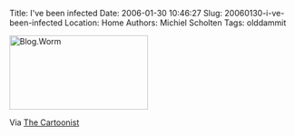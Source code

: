 Title: I've been infected
Date: 2006-01-30 10:46:27
Slug: 20060130-i-ve-been-infected
Location: Home
Authors: Michiel Scholten
Tags: olddammit

<p><a href="http://www.moox.nl/blogworm/">
  <img src="http://www.moox.nl/blogworm/virus.gif" width="244" height="131" border="0" alt="Blog.Worm">
</a></p>

<p>Via <a href="http://www.zeigermann.com/cartoonist/">The Cartoonist</a></p>